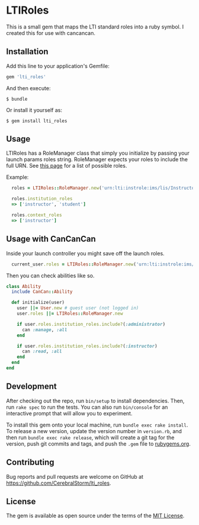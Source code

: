 # LTIRoles

This is a small gem that maps the LTI standard roles into a ruby symbol. I created this for use with cancancan.

## Installation

Add this line to your application's Gemfile:

```ruby
gem 'lti_roles'
```

And then execute:

    $ bundle

Or install it yourself as:

    $ gem install lti_roles

## Usage

LTIRoles has a RoleManager class that simply you initialize by passing your launch params roles string. RoleManager expects your roles to include the full URN. See [this page](https://www.imsglobal.org/specs/ltiv1p0/implementation-guide#toc-16) for a list of possible roles.

Example:
```ruby
  roles = LTIRoles::RoleManager.new('urn:lti:instrole:ims/lis/Instructor,urn:lti:instrole:ims/lis/Student,urn:lti:role:ims/lis/Instructor,urn:lti:sysrole:ims/lis/User')

  roles.institution_roles
  => ['instructor', 'student']

  roles.context_roles
  => ['instructor']
```

## Usage with CanCanCan

Inside your launch controller you might save off the launch roles.

```ruby
  current_user.roles = LTIRoles::RoleManager.new('urn:lti:instrole:ims/lis/Instructor,urn:lti:instrole:ims/lis/Student,urn:lti:role:ims/lis/Instructor,urn:lti:sysrole:ims/lis/User')

```

Then you can check abilities like so.

```ruby
class Ability
  include CanCan::Ability

  def initialize(user)
    user ||= User.new # guest user (not logged in)
    user.roles ||= LTIRoles::RoleManager.new

    if user.roles.institution_roles.include?(:administrator)
      can :manage, :all
    end

    if user.roles.institution_roles.include?(:instructor)
      can :read, :all
    end
  end
end
```

## Development

After checking out the repo, run `bin/setup` to install dependencies. Then, run `rake spec` to run the tests. You can also run `bin/console` for an interactive prompt that will allow you to experiment.

To install this gem onto your local machine, run `bundle exec rake install`. To release a new version, update the version number in `version.rb`, and then run `bundle exec rake release`, which will create a git tag for the version, push git commits and tags, and push the `.gem` file to [rubygems.org](https://rubygems.org).

## Contributing

Bug reports and pull requests are welcome on GitHub at https://github.com/CerebralStorm/lti_roles.

## License

The gem is available as open source under the terms of the [MIT License](http://opensource.org/licenses/MIT).
